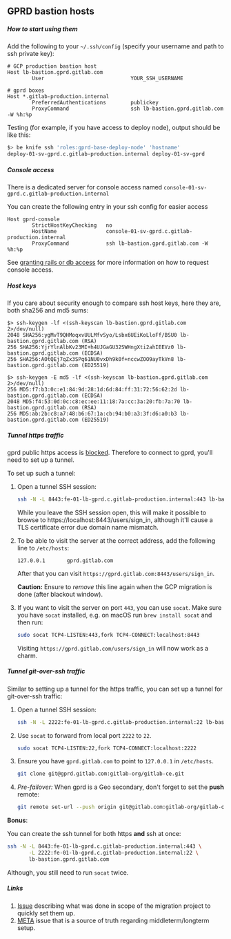 ## GPRD bastion hosts

##### How to start using them
Add the following to your `~/.ssh/config` (specify your username and path to ssh private key):
```
# GCP production bastion host
Host lb-bastion.gprd.gitlab.com
        User                            YOUR_SSH_USERNAME

# gprd boxes
Host *.gitlab-production.internal
        PreferredAuthentications        publickey
        ProxyCommand                    ssh lb-bastion.gprd.gitlab.com -W %h:%p
```

Testing (for example, if you have access to deploy node), output should be like this:
```bash
$> be knife ssh 'roles:gprd-base-deploy-node' 'hostname'
deploy-01-sv-gprd.c.gitlab-production.internal deploy-01-sv-gprd
```
##### Console access

There is a dedicated server for console access named
`console-01-sv-gprd.c.gitlab-production.internal`

You can create the following entry in your ssh config for easier access

```
Host gprd-console
        StrictHostKeyChecking   no
        HostName                console-01-sv-gprd.c.gitlab-production.internal
        ProxyCommand            ssh lb-bastion.gprd.gitlab.com -W %h:%p
```

See [granting rails or db access](granting-rails-or-db-access.md) for more
information on how to request console access.

##### Host keys
If you care about security enough to compare ssh host keys, here they are, both sha256 and md5 sums:
```
$> ssh-keygen -lf <(ssh-keyscan lb-bastion.gprd.gitlab.com 2>/dev/null)
2048 SHA256:ygMvT9QHMoqxvUULMfvSyo/Lsbx6UEiKoLloFf/BSU0 lb-bastion.gprd.gitlab.com (RSA)
256 SHA256:YjrYlnAlbKv23MI+h4UJGaGU32SWHngXti2ahIEEVz0 lb-bastion.gprd.gitlab.com (ECDSA)
256 SHA256:AOtQEj7qZx3SPq61NU0vxDh9k0f+nccwZOO9ayTkVn8 lb-bastion.gprd.gitlab.com (ED25519)

$> ssh-keygen -E md5 -lf <(ssh-keyscan lb-bastion.gprd.gitlab.com 2>/dev/null)
256 MD5:f7:b3:0c:e1:84:9d:28:1d:6d:84:ff:31:72:56:62:2d lb-bastion.gprd.gitlab.com (ECDSA)
2048 MD5:f4:53:0d:0c:c8:ec:ee:11:18:7a:cc:3a:20:fb:7a:70 lb-bastion.gprd.gitlab.com (RSA)
256 MD5:ab:2b:c8:a7:48:b6:67:1a:cb:94:b0:a3:3f:d6:a0:b3 lb-bastion.gprd.gitlab.com (ED25519)
```

##### Tunnel https traffic

gprd public https access is [blocked](https://gitlab.com/gitlab-com/migration/issues/359).
Therefore to connect to gprd, you'll need to set up a tunnel.

To set up such a tunnel:

1. Open a tunnel SSH session:

    ```sh
    ssh -N -L 8443:fe-01-lb-gprd.c.gitlab-production.internal:443 lb-bastion.gprd.gitlab.com
    ```

    While you leave the SSH session open, this will make it possible to browse to https://localhost:8443/users/sign_in,
    although it'll cause a TLS certificate error due domain name mismatch.

1. To be able to visit the server at the correct address, add the following line to `/etc/hosts`:

    ```
    127.0.0.1       gprd.gitlab.com
    ```

    After that you can visit `https://gprd.gitlab.com:8443/users/sign_in`.

    **Caution:** Ensure to _remove_ this line again when the GCP migration is done (after blackout window).

1. If you want to visit the server on port `443`, you can use `socat`.
    Make sure you have `socat` installed, e.g. on macOS run `brew install socat` and then run:

    ```sh
    sudo socat TCP4-LISTEN:443,fork TCP4-CONNECT:localhost:8443
    ```

    Visiting `https://gprd.gitlab.com/users/sign_in` will now work as a charm.

##### Tunnel git-over-ssh traffic

Similar to setting up a tunnel for the https traffic, you can set up a
tunnel for git-over-ssh traffic:

1. Open a tunnel SSH session:

    ```sh
    ssh -N -L 2222:fe-01-lb-gprd.c.gitlab-production.internal:22 lb-bastion.gprd.gitlab.com
    ```

1. Use `socat` to forward from local port `2222` to `22`.

    ```sh
    sudo socat TCP4-LISTEN:22,fork TCP4-CONNECT:localhost:2222
    ```

1. Ensure you have `gprd.gitlab.com` to point to `127.0.0.1` in `/etc/hosts`.

    ```sh
    git clone git@gprd.gitlab.com:gitlab-org/gitlab-ce.git
    ```

1. _Pre-failover:_ When gprd is a Geo secondary, don't forget to set the **push** remote:

    ```sh
    git remote set-url --push origin git@gitlab.com:gitlab-org/gitlab-ce.git
    ```

**Bonus**:

You can create the ssh tunnel for both https **and** ssh at once:

```sh
ssh -N -L 8443:fe-01-lb-gprd.c.gitlab-production.internal:443 \
       -L 2222:fe-01-lb-gprd.c.gitlab-production.internal:22 \
       lb-bastion.gprd.gitlab.com
```

Although, you still need to run `socat` twice.

##### Links
 1. [Issue](https://gitlab.com/gitlab-com/migration/issues/299) describing what was done in scope of the migration project to quickly set them up.
 1. [META](https://gitlab.com/gitlab-com/infrastructure/issues/3995) issue that is a source of truth regarding middleterm/longterm setup.
